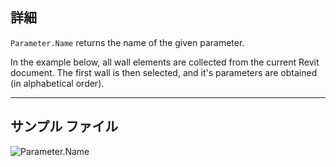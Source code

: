 ## 詳細
`Parameter.Name` returns the name of the given parameter.

In the example below, all wall elements are collected from the current Revit document. The first wall is then selected, and it's parameters are obtained (in alphabetical order).

___
## サンプル ファイル

![Parameter.Name](./Revit.Elements.Parameter.Name_img.jpg)
